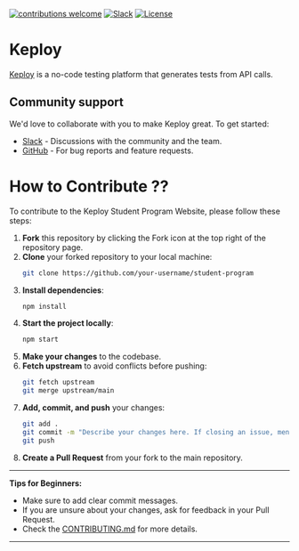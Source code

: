 [![contributions welcome](https://img.shields.io/badge/contributions-welcome-brightgreen?logo=github)](CODE_OF_CONDUCT.md) 
[![Slack](.github/slack.svg)](https://join.slack.com/t/keploy/shared_invite/zt-357qqm9b5-PbZRVu3Yt2rJIa6ofrwWNg)
[![License](.github/License-Apache_2.0-blue.svg)](https://opensource.org/licenses/Apache-2.0)

# Keploy
[Keploy](https://keploy.io) is a no-code testing platform that generates tests from API calls. 


## Community support
We'd love to collaborate with you to make Keploy great. To get started:
* [Slack](https://join.slack.com/t/keploy/shared_invite/zt-357qqm9b5-PbZRVu3Yt2rJIa6ofrwWNg) - Discussions with the community and the team.
* [GitHub](https://github.com/keploy/keploy/issues) - For bug reports and feature requests.

# How to Contribute ??

To contribute to the Keploy Student Program Website, please follow these steps:

1. **Fork** this repository by clicking the Fork icon at the top right of the repository page.
2. **Clone** your forked repository to your local machine:
   ```bash
   git clone https://github.com/your-username/student-program
   ```
3. **Install dependencies**:
   ```bash
   npm install
   ```
4. **Start the project locally**:
   ```bash
   npm start
   ```
5. **Make your changes** to the codebase.
6. **Fetch upstream** to avoid conflicts before pushing:
   ```bash
   git fetch upstream
   git merge upstream/main
   ```
7. **Add, commit, and push** your changes:
   ```bash
   git add .
   git commit -m "Describe your changes here. If closing an issue, mention it."
   git push
   ```
8. **Create a Pull Request** from your fork to the main repository.

---

**Tips for Beginners:**
- Make sure to add clear commit messages.
- If you are unsure about your changes, ask for feedback in your Pull Request.
- Check the [CONTRIBUTING.md](CONTRIBUTING.md) for more details.

---